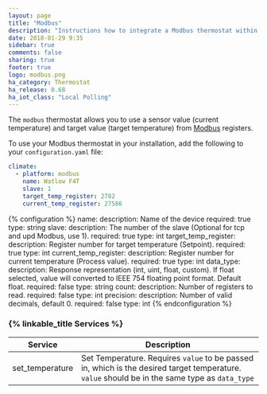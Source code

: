 ```yaml
---
layout: page
title: "Modbus"
description: "Instructions how to integrate a Modbus thermostat within Home Assistant."
date: 2018-01-29 9:35
sidebar: true
comments: false
sharing: true
footer: true
logo: modbus.png
ha_category: Thermostat
ha_release: 0.68
ha_iot_class: "Local Polling"
---
```



The `modbus` thermostat allows you to use a sensor value (current temperature)
and target value (target temperature) from [Modbus](http://www.modbus.org/)
registers.

To use your Modbus thermostat in your installation, add the following to your `configuration.yaml` file:

```yaml
climate:
  - platform: modbus
    name: Watlow F4T
    slave: 1
    target_temp_register: 2782
    current_temp_register: 27586

```

{% configuration %}
name:
  description: Name of the device
  required: true
  type: string
slave:
  description: The number of the slave (Optional for tcp and upd Modbus, use 1).
  required: true
  type: int
target_temp_register:
  description: Register number for target temperature (Setpoint).
  required: true
  type: int
current_temp_register:
  description: Register number for current temperature (Process value).
  required: true
  type: int
data_type:
  description: Response representation (int, uint, float, custom). If float selected, value will converted to IEEE 754 floating point format.
    Default float.
  required: false
  type: string
count:
  description: Number of registers to read.
  required: false
  type: int
precision:
  description: Number of valid decimals, default 0.
  required: false
  type: int
{% endconfiguration %}


### {% linkable_title Services %}

| Service | Description |
| ------- | ----------- |
| set_temperature | Set Temperature. Requires `value` to be passed in, which is the desired target temperature. `value` should be in the same type as `data_type` |
